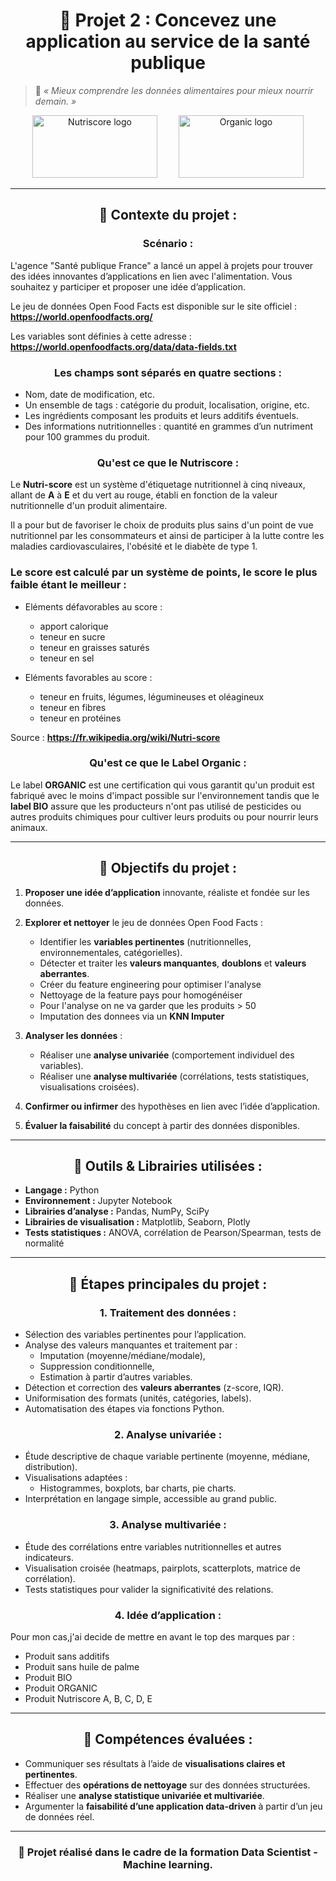 <h1 align="center"> 🍎 Projet 2 : Concevez une application au service de la santé publique </h1>

> 🧠 *« Mieux comprendre les données alimentaires pour mieux nourrir demain. »*

<p align="center">
  <img src="https://camo.githubusercontent.com/166e03c1ba1444c6f5b5ee48b8aaeb33742566927ccda9ec6b1a935763a2396b/68747470733a2f2f7374617469632e646174612e676f75762e66722f696d616765732f39642f3762333132303830666534663538383638613932386264646266663330662e706e67"
       alt="Nutriscore logo"
       width="200"
       height="100"
       style="margin-right: 30px;">
  <img src="https://camo.githubusercontent.com/08ea261279923a8ec7a9fca299eecccab13e5ede6698eac6dbf27077c3ce902a/68747470733a2f2f7777772e7374796c62696f2e66722f696d672f636d732f696d616765732f6766782f6c6f676f2d757364612d6f7267616e69632e706e67"
       alt="Organic logo"
       width="200"
       height="100">
</p>


---

<h2 align="center"> 🎯 Contexte du projet : </h2>

<h3 align="center"> Scénario : </h3>

L'agence "Santé publique France" a lancé un appel à projets pour trouver des idées innovantes d’applications en lien avec l'alimentation. Vous souhaitez y participer et proposer une idée d’application.

Le jeu de données Open Food Facts est disponible sur le site officiel : **https://world.openfoodfacts.org/**

Les variables sont définies à cette adresse : **https://world.openfoodfacts.org/data/data-fields.txt**

<h3 align="center"> Les champs sont séparés en quatre sections : </h3>

- Nom, date de modification, etc.
- Un ensemble de tags : catégorie du produit, localisation, origine, etc.
- Les ingrédients composant les produits et leurs additifs éventuels.
- Des informations nutritionnelles : quantité en grammes d’un nutriment pour 100 grammes du produit.

<h3 align="center"> Qu'est ce que le Nutriscore : </h3>

Le **Nutri-score** est un système d'étiquetage nutritionnel à cinq niveaux, allant de **A** à **E** et du vert au rouge, établi en fonction de la valeur nutritionnelle d'un produit alimentaire. 

Il a pour but de favoriser le choix de produits plus sains d'un point de vue nutritionnel par les consommateurs et ainsi de participer à la lutte contre les maladies cardiovasculaires, l'obésité et le diabète de type 1.

<h3>Le score est calculé par un système de points, le score le plus faible étant le meilleur : </h3>

- Eléments défavorables au score :

    - apport calorique 
    - teneur en sucre 
    - teneur en graisses saturés 
    - teneur en sel

- Eléments favorables au score :

    - teneur en fruits, légumes, légumineuses et oléagineux 
    - teneur en fibres 
    - teneur en protéines

Source : **https://fr.wikipedia.org/wiki/Nutri-score**


<h3 align="center">Qu'est ce que le Label Organic : </h3>

Le label **ORGANIC** est une certification qui vous garantit qu'un produit est fabriqué avec le moins d'impact possible sur l'environnement tandis que le **label BIO** assure que les producteurs n'ont pas utilisé de pesticides ou autres produits chimiques pour cultiver leurs produits ou pour nourrir leurs animaux.

---

<h2 align="center"> 🧠 Objectifs du projet : </h2>

1. **Proposer une idée d’application** innovante, réaliste et fondée sur les données.  

2. **Explorer et nettoyer** le jeu de données Open Food Facts :  
   - Identifier les **variables pertinentes** (nutritionnelles, environnementales, catégorielles).  
   - Détecter et traiter les **valeurs manquantes**, **doublons** et **valeurs aberrantes**.  
   - Créer du feature engineering pour optimiser l'analyse
   - Nettoyage de la feature pays pour homogénéiser
   - Pour l'analyse on ne va garder que les produits > 50
   - Imputation des donnees via un **KNN Imputer**

3. **Analyser les données** :
   - Réaliser une **analyse univariée** (comportement individuel des variables).  
   - Réaliser une **analyse multivariée** (corrélations, tests statistiques, visualisations croisées).  

4. **Confirmer ou infirmer** des hypothèses en lien avec l’idée d’application.  

5. **Évaluer la faisabilité** du concept à partir des données disponibles.

---

<h2 align="center"> 🧰 Outils & Librairies utilisées : </h2>

- **Langage :** Python  
- **Environnement :** Jupyter Notebook  
- **Librairies d’analyse :** Pandas, NumPy, SciPy  
- **Librairies de visualisation :** Matplotlib, Seaborn, Plotly  
- **Tests statistiques :** ANOVA, corrélation de Pearson/Spearman, tests de normalité  

---

<h2 align="center">  🧩 Étapes principales du projet : </h2>

<h3 align="center"> 1. Traitement des données : </h3>

- Sélection des variables pertinentes pour l’application.  
- Analyse des valeurs manquantes et traitement par :
  - Imputation (moyenne/médiane/modale),
  - Suppression conditionnelle,
  - Estimation à partir d’autres variables.  
- Détection et correction des **valeurs aberrantes** (z-score, IQR).  
- Uniformisation des formats (unités, catégories, labels).  
- Automatisation des étapes via fonctions Python.

<h3 align="center"> 2. Analyse univariée  : </h3>

- Étude descriptive de chaque variable pertinente (moyenne, médiane, distribution).  
- Visualisations adaptées :
  - Histogrammes, boxplots, bar charts, pie charts.  
- Interprétation en langage simple, accessible au grand public.

<h3 align="center"> 3. Analyse multivariée : </h3>

- Étude des corrélations entre variables nutritionnelles et autres indicateurs.  
- Visualisation croisée (heatmaps, pairplots, scatterplots, matrice de corrélation).  
- Tests statistiques pour valider la significativité des relations.

<h3 align="center"> 4. Idée d’application  : </h3>

Pour mon cas,j'ai decide de mettre en avant le top des marques par : 

- Produit sans additifs
- Produit sans huile de palme
- Produit BIO
- Produit ORGANIC
- Produit Nutriscore A, B, C, D, E

---

<h2 align="center"> 🧠 Compétences évaluées : </h2>

- Communiquer ses résultats à l’aide de **visualisations claires et pertinentes**.  
- Effectuer des **opérations de nettoyage** sur des données structurées.  
- Réaliser une **analyse statistique univariée et multivariée**.  
- Argumenter la **faisabilité d’une application data-driven** à partir d’un jeu de données réel.

---

<h3 align="center">📌 Projet réalisé dans le cadre de la formation Data Scientist - Machine learning. </h3>
